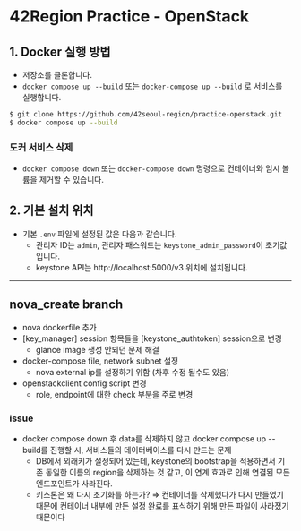 # 42Region Practice - OpenStack

## 1. Docker 실행 방법
- 저장소를 클론합니다.
- `docker compose up --build` 또는 `docker-compose up --build` 로 서비스를 실행합니다.
```bash
$ git clone https://github.com/42seoul-region/practice-openstack.git
$ docker compose up --build
```

### 도커 서비스 삭제
- `docker compose down` 또는 `docker-compose down` 명령으로 컨테이너와 임시 볼륨을 제거할 수 있습니다.

## 2. 기본 설치 위치
- 기본 `.env` 파일에 설정된 값은 다음과 같습니다.
  - 관리자 ID는 `admin`, 관리자 패스워드는 `keystone_admin_password`이 초기값입니다.
  - keystone API는 http://localhost:5000/v3 위치에 설치됩니다.

-----------------------------------------------------------------------------------------------

## nova_create branch
- nova dockerfile 추가
- [key_manager] session 항목들을 [keystone_authtoken] session으로 변경
  - glance image 생성 안되던 문제 해결
- docker-compose file, network subnet 설정
  - nova external ip를 설정하기 위함 (차후 수정 될수도 있음)
- openstackclient config script 변경
  - role, endpoint에 대한 check 부분을 주로 변경

### issue
- docker compose down 후 data를 삭제하지 않고 docker compose up --build를 진행할 시,
  서비스들의 데이터베이스를 다시 만드는 문제
  - DB에서 외래키가 설정되어 있는데, keystone의 bootstrap을 적용하면서 기존 동일한 이름의 region을 삭제하는 것 같고,
    이 연계 효과로 인해 연결된 모든 엔드포인트가 사라진다.
  - 키스톤은 왜 다시 초기화를 하는가?
    ⇒ 컨테이너를 삭제했다가 다시 만들었기 때문에 컨테이너 내부에 만든 설정 완료를 표식하기 위해 만든 파일이 사라졌기 때문이다